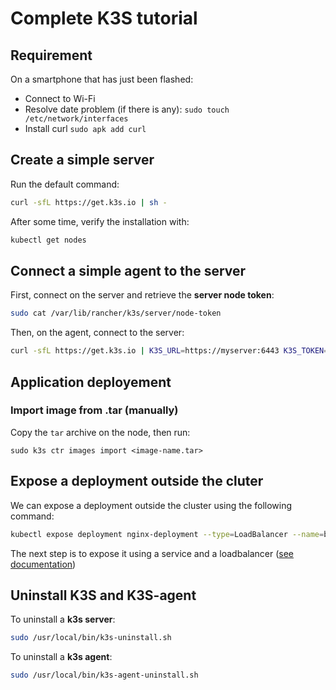 # Complete K3S tutorial

## Requirement

On a smartphone that has just been flashed:
- Connect to Wi-Fi
- Resolve date problem (if there is any): `sudo touch /etc/network/interfaces`
- Install curl `sudo apk add curl`

## Create a simple server

Run the default command:

```bash
curl -sfL https://get.k3s.io | sh -
```

After some time, verify the installation with:

```bash
kubectl get nodes
```

## Connect a simple agent to the server

First, connect on the server and retrieve the **server node token**:

```bash
sudo cat /var/lib/rancher/k3s/server/node-token
```

Then, on the agent, connect to the server:

```bash
curl -sfL https://get.k3s.io | K3S_URL=https://myserver:6443 K3S_TOKEN=mynodetoken sh -
```

## Application deployement

### Import image from .tar (manually)

Copy the `tar` archive on the node, then run:

```
sudo k3s ctr images import <image-name.tar>
```

## Expose a deployment outside the cluter

We can expose a deployment outside the cluster using the following command:

```bash
kubectl expose deployment nginx-deployment --type=LoadBalancer --name=bla --external-ip=192.168.88.4 --port=80
```

The next step is to expose it using a service and a loadbalancer ([see documentation](https://kubernetes.io/docs/tutorials/kubernetes-basics/expose/expose-intro/))


## Uninstall K3S and K3S-agent

To uninstall a **k3s server**:

```bash
sudo /usr/local/bin/k3s-uninstall.sh
```

To uninstall a **k3s agent**:

```bash
sudo /usr/local/bin/k3s-agent-uninstall.sh
```